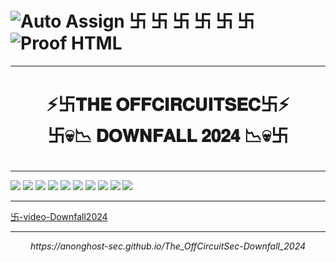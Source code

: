 # ![Auto Assign](https://github.com/anonghost-sec/demo-repository/actions/workflows/auto-assign.yml/badge.svg) 卐  卐  卐  卐  卐  卐 ![Proof HTML](https://github.com/anonghost-sec/demo-repository/actions/workflows/proof-html.yml/badge.svg)

-------------------

<h1><p align="center"> ⚡️卐𝐓𝐇𝐄 𝐎𝐅𝐅𝐂𝐈𝐑𝐂𝐔𝐈𝐓𝐒𝐄𝐂卐⚡️ </br> 卐💀📉 𝐃𝐎𝐖𝐍𝐅𝐀𝐋𝐋 𝟐𝟎𝟐𝟒 📉💀卐 </p></h1>  
   
-------------------
![](https://github.com/anonghost-sec/The_OffCircuitSec-Downfall_2024/blob/main/MichaelNaziMoon000.jpg?raw=true)
![](https://github.com/anonghost-sec/The_OffCircuitSec-Downfall_2024/blob/main/jen004.png?raw=true)
![](https://github.com/anonghost-sec/The_OffCircuitSec-Downfall_2024/blob/main/kremlinPuppets001.jpg?raw=true)
![](https://github.com/anonghost-sec/The_OffCircuitSec-Downfall_2024/blob/main/jen001.png?raw=true)
![](https://github.com/anonghost-sec/The_OffCircuitSec-Downfall_2024/blob/main/MichaelNaziMoon001.jpg?raw=true)
![](https://github.com/anonghost-sec/The_OffCircuitSec-Downfall_2024/blob/main/michael-flat-earth-bullshits-000.jpg?raw=true)
![](https://github.com/anonghost-sec/The_OffCircuitSec-Downfall_2024/blob/main/MichaelNaziMoon002.jpg?raw=true)
![](https://github.com/anonghost-sec/The_OffCircuitSec-Downfall_2024/blob/main/michael-flat-earth-bullshits-001.jpg?raw=true)
![](https://github.com/anonghost-sec/The_OffCircuitSec-Downfall_2024/blob/main/Obscurantism001.jpg?raw=true)
![](https://github.com/anonghost-sec/The_OffCircuitSec-Downfall_2024/blob/main/michael-flat-earth001.jpg?raw=true)

---------------

[卐-video-Downfall2024](https://github.com/user-attachments/assets/ba3fc185-d30d-47cc-9ea6-7effbb3b1714)




************
<p align="center" ><i> https://anonghost-sec.github.io/The_OffCircuitSec-Downfall_2024 </i></p>

